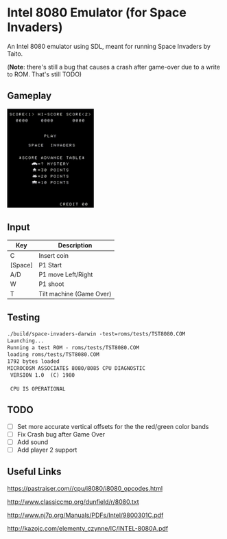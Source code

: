 # Intel 8080 Emulator (for Space Invaders)

An Intel 8080 emulator using SDL, meant for running Space Invaders by Taito.

(**Note**: there's still a bug that causes a crash after game-over due to a write to ROM. That's still TODO)

## Gameplay 

<img src="https://github.com/dustinbowers/intel8080emu/blob/master/screens/gameplay.gif" width="40%">

## Input

| Key     	| Description              	|
|---------	|--------------------------	|
|    C    	| Insert coin              	|
| [Space] 	| P1 Start                 	|
|   A/D   	| P1 move Left/Right       	|
|    W    	| P1 shoot                 	|
|    T    	| Tilt machine (Game Over) 	|

## Testing

```
./build/space-invaders-darwin -test=roms/tests/TST8080.COM
Launching...
Running a test ROM - roms/tests/TST8080.COM
loading roms/tests/TST8080.COM
1792 bytes loaded
MICROCOSM ASSOCIATES 8080/8085 CPU DIAGNOSTIC
 VERSION 1.0  (C) 1980

 CPU IS OPERATIONAL
 ```

## TODO
- [ ] Set more accurate vertical offsets for the the red/green color bands 
- [ ] Fix Crash bug after Game Over
- [ ] Add sound
- [ ] Add player 2 support

## Useful Links
https://pastraiser.com//cpu/i8080/i8080_opcodes.html

http://www.classiccmp.org/dunfield/r/8080.txt

http://www.nj7p.org/Manuals/PDFs/Intel/9800301C.pdf

http://kazojc.com/elementy_czynne/IC/INTEL-8080A.pdf
